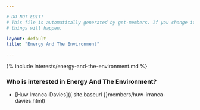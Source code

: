 ```yaml
---

# DO NOT EDIT!
# This file is automatically generated by get-members. If you change it, bad
# things will happen.

layout: default
title: "Energy And The Environment"

---
```


{% include interests/energy-and-the-environment.md %}

### Who is interested in Energy And The Environment?


* [Huw Irranca-Davies]({ site.baseurl }}members/huw-irranca-davies.html)
